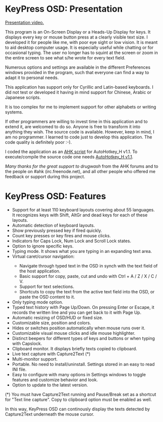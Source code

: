 <h1>KeyPress OSD: Presentation</h1>

<p><a href="https://www.youtube.com/embed/_prbTMoUWug">Presentation video.</a></p>

<p>This program is an On-Screen Display or a Heads-Up Display for keys. It displays every key or mouse button press at a clearly visible text size. I developed it for people like me, with poor eye sight or low vision. It is meant to aid desktop computer usage. It is especially useful while chatting or for occasional typing. The user no longer has to squint at the screen or zoom in the entire screen to see what s/he wrote for every text field.</p>


<p>Numerous options and settings are available in the different Preferences windows provided in the program, such that everyone can find a way to adapt it to personal needs.</p>

<p>This application has support only for Cyrillic and Latin-based keyboards. I did not test or developed it having in mind support for Chinese, Arabic or Japanese scripts.</p>

<p>It is too complex for me to implement support for other alphabets or writing systems.</p>

<p>If other programmers are willing to invest time in this application and to extend it, are welcomed to do so. Anyone is free to transform it into anything they wish. The source code is available. However, keep in mind, I am no programmer. I learned to code just to develop this application. The code quality is definitely poor :-).</p>

<p>I coded the application as an <a href="https://autohotkey.com/">AHK script</a> for AutoHotkey_H v1.1. To execute/compile the source code one needs <a href="https://hotkeyit.github.io/v2/">AutoHotkey_H v1.1</a>.</p>

<p><em>Many thanks for the great support to drugwash</em> from the AHK forums and to the people on #ahk (irc.freenode.net), and all other people who offered me feedback or support during this project.</p>

<h1>KeyPress OSD: Features</h1>

<ul>
<li>Support for at least 110 keyboard layouts covering about 55 languages. It recognizes keys with Shift, AltGr and dead keys for each of these layouts.</li>
<li>Automatic detection of keyboard layouts.</li>
<li>Show previously pressed key if fired quickly.</li>
<li>Count key presses or key fires and mouse clicks.</li>
<li>Indicators for Caps Lock, Num Lock and Scroll Lock states.</li>
<li>Option to ignore specific keys.</li>
<li>Typing mode. It shows what you are typing in an expanding text area.</li>
<li>Virtual caret/cursor navigation: </li>
<ul>
  <li>Navigate through typed text in the OSD in synch with the text field of the host application.</li>
  <li>Basic support for copy, paste, cut and undo with Ctrl + A / Z / X / C / V.</li>
  <li>Support for text selections.</li>
  <li>Shortcuts to copy the text from the active text field into the OSD, or paste the OSD content to it.</li>
</ul> 

<li>Only typing mode option.</li>
<li>Typed text history with Page Up/Down. On pressing Enter or Escape, it records the written line and you can get back to it with Page Up.</li>
<li>Automatic resizing of OSD/HUD or fixed size.</li>
<li>Customizable size, position and colors.</li>
<li>Hides or switches position automatically when mouse runs over it.</li>
<li>Customizable visual mouse clicks and idle mouse highlighter.</li>
<li>Distinct beepers for different types of keys and buttons or when typing with Capslock.</li>
<li>Clipboard monitor. It displays briefly texts copied to clipboard.</li>
<li>Live text capture with Capture2Text (*)</li>
<li>Multi-monitor support.</li>
<li>Portable. No need to install/uninstall. Settings stored in an easy to read INI file.</li>
<li>Easy to configure with many options in Settings windows to toggle features and customize behavior and look.</li>
<li>Option to update to the latest version.</li>
</ul>
<p>(*) You must have Capture2Text running and Pause/Break set as a shortcut for "Text line capture". Copy to clipboard option must be enabled as well.</p>
<p>In this way, KeyPress OSD can continously display the texts detected by Capture2Text underneath the mouse cursor.</p>

